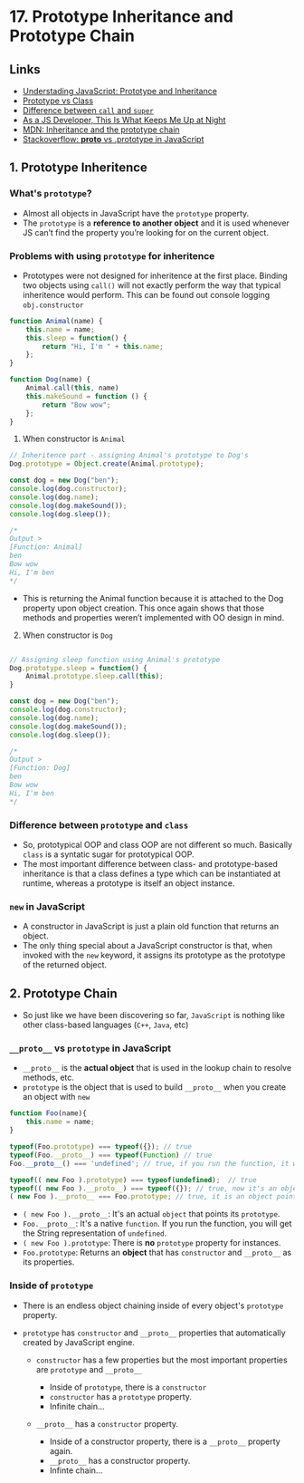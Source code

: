 # 17. Prototype Inheritance and Prototype Chain

## Links

- [Understading JavaScript: Prototype and Inheritance](https://hackernoon.com/understanding-javascript-prototype-and-inheritance-d55a9a23bde2)
- [Prototype vs Class](https://medium.com/@parsyval/javascript-prototype-vs-class-a7015d5473b)
- [Difference between `call` and `super`](https://stackoverflow.com/questions/38034059/javascript-whats-the-difference-between-call-and-super)
- [As a JS Developer, This Is What Keeps Me Up at Night](https://www.toptal.com/javascript/es6-class-chaos-keeps-js-developer-up#:~:text=Prototypes%20vs.,is%20itself%20an%20object%20instance.)
- [MDN: Inheritance and the prototype chain](https://developer.mozilla.org/en-US/docs/Web/JavaScript/Inheritance_and_the_prototype_chain)
- [Stackoverflow: __proto__ vs .prototype in JavaScript](https://stackoverflow.com/questions/9959727/proto-vs-prototype-in-javascript#:~:text=31%20Answers&text=prototype%20is%20a%20property%20of,object%2C%20pointing%20to%20its%20prototype.)

## 1. Prototype Inheritence
### What's `prototype`?

- Almost all objects in JavaScript have the `prototype` property. 
- The `prototype` is a **reference to another object** and it is used whenever JS can’t find the property you’re looking for on the current object.

### Problems with using `prototype` for inheritence

- Prototypes were not designed for inheritence at the first place. Binding two objects using `call()` will not exactly perform the way that typical inheritence would perform. This can be found out console logging `obj.constructor`

```js
function Animal(name) {
	this.name = name;
	this.sleep = function() {
		return "Hi, I'm " + this.name;
	};
}

function Dog(name) {
    Animal.call(this, name)
    this.makeSound = function () {
        return "Bow wow";
    };
}
```

1. When constructor is `Animal`
```js
// Inheritence part - assigning Animal's prototype to Dog's
Dog.prototype = Object.create(Animal.prototype);

const dog = new Dog("ben");
console.log(dog.constructor);
console.log(dog.name);
console.log(dog.makeSound());
console.log(dog.sleep());

/* 
Output >
[Function: Animal]
ben
Bow wow
Hi, I'm ben
*/
```

- This is returning the Animal function because it is attached to the Dog property upon object creation. This once again shows that those methods and properties weren’t implemented with OO design in mind.

2. When constructor is `Dog`
```js

// Assigning sleep function using Animal's prototype
Dog.prototype.sleep = function() {       
    Animal.prototype.sleep.call(this);
}

const dog = new Dog("ben");
console.log(dog.constructor);
console.log(dog.name);
console.log(dog.makeSound());
console.log(dog.sleep());

/* 
Output >
[Function: Dog]
ben
Bow wow
Hi, I'm ben
*/
```

### Difference between `prototype` and `class`

- So, prototypical OOP and class OOP are not different so much. Basically `class` is a syntatic sugar for prototypical OOP. 
- The most important difference between class- and prototype-based inheritance is that a class defines a type which can be instantiated at runtime, whereas a prototype is itself an object instance.

### `new` in JavaScript

- A constructor in JavaScript is just a plain old function that returns an object.
- The only thing special about a JavaScript constructor is that, when invoked with the `new` keyword, it assigns its prototype as the prototype of the returned object. 


## 2. Prototype Chain

- So just like we have been discovering so far, `JavaScript` is nothing like other class-based languages (`C++`, `Java`, etc)

### `__proto__` vs `prototype` in JavaScript

- `__proto__` is the **actual object** that is used in the lookup chain to resolve methods, etc. 
- `prototype` is the object that is used to build `__proto__` when you create an object with `new`

```js
function Foo(name){
    this.name = name;
}

typeof(Foo.prototype) === typeof({}); // true
typeof(Foo.__proto__) === typeof(Function) // true
Foo.__proto__() === 'undefined'; // true, if you run the function, it will return undefined's string representation

typeof(( new Foo ).prototype) === typeof(undefined);  // true
typeof(( new Foo ).__proto__) === typeof({}); // true, now it's an object
( new Foo ).__proto__ === Foo.prototype; // true, it is an object points its prototype

```

- `( new Foo ).__proto__`: It's an actual `object` that points its `prototype`.
- `Foo.__proto__`: It's a native `function`. If you run the function, you will get the String representation of `undefined`.
- `( new Foo ).prototype`: There is **no** `prototype` property for instances.
- `Foo.prototype`: Returns an **object** that has `constructor` and `__proto__` as its properties.

### Inside of `prototype`

- There is an endless object chaining inside of every object's `prototype` property.
- `prototype` has `constructor` and `__proto__` properties that automatically created by JavaScript engine.
  
    - `constructor` has a few properties but the most important properties are `prototype` and `__proto__`
        - Inside of `prototype`, there is a `constructor` 
        - `constructor` has a `prototype` property.
        - Infinite chain...

    - `__proto__` has a `constructor` property.
      - Inside of a constructor property, there is a `__proto__` property again.
      - `__proto__` has a constructor property.
      - Infinte chain...
